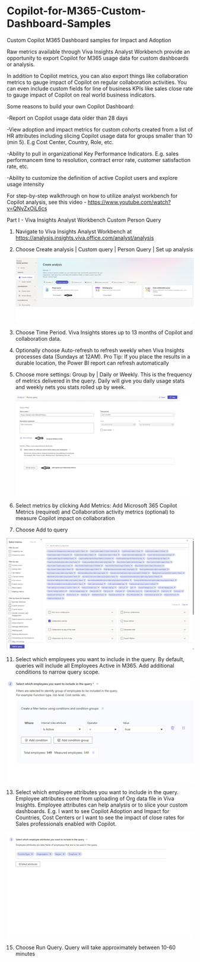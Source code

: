 # Copilot-for-M365-Custom-Dashboard-Samples
Custom Copilot M365 Dashboard samples for Impact and Adoption

Raw metrics available through Viva Insights Analyst Workbench provide an opportunity to export Copilot for M365 usage data for custom dashboards or analysis.  

In addition to Copilot metrics, you can also export things like collaboration metrics to gauge impact of Copilot on regular collaboration activities.  You can even include custom fields for line of business KPIs like sales close rate to gauge impact of Copilot on real world business indicators.


Some reasons to build your own Copilot Dashboard:

-Report on Copilot usage data older than 28 days

-View adoption and impact metrics for custom cohorts created from a list of HR attributes including slicing Copilot usage data for groups smaller than 10 (min 5). E.g Cost Center, Country, Role, etc.

-Ability to pull in organizational Key Performance Indicators.  E.g. sales performancem time to resolution, contract error rate, customer satisfaction rate, etc.

-Ability to customize the definition of active Copilot users and explore usage intensity


For step-by-step walkthrough on how to utilize analyst workbench for Copilot analysis, see this video - https://www.youtube.com/watch?v=QNyZxOiL6cs


Part I - Viva Insights Analyst Workbench Custom Person Query

1. Navigate to Viva Insights Analyst Workbench at https://analysis.insights.viva.office.com/analyst/analysis
2. Choose Create analysis | Custom query | Person Query | Set up analysis

   ![](https://github.com/Hickey7737/Copilot-for-M365-Custom-Dashboard-Samples/blob/main/createanalysis.jpg)
   
4. Choose Time Period.  Viva Insights stores up to 13 months of Copilot and collaboration data.  
5. Optionally choose Auto-refresh to refresh weekly when Viva Insights processes data (Sundays at 12AM).  Pro Tip: If you place the results in a durable location, the Power BI report can refresh automatically
6. Choose more settings:  Group by | Daily or Weekly.  This is the frequency of metrics delivered in the query.  Daily will give you daily usage stats and weekly nets you stats rolled up by week.

   ![](https://github.com/Hickey7737/Copilot-for-M365-Custom-Dashboard-Samples/blob/main/queryoptions.jpg)
   
8. Select metrics by clicking Add Metrics:  Add Microsoft 365 Copilot Metrics (required) and Collaboration activity metrics (optional) to measure Copilot impact on collaboration
9. Choose Add to query

![](https://github.com/Hickey7737/Copilot-for-M365-Custom-Dashboard-Samples/blob/main/select%20metrics.jpg)
    
11. Select which employees you want to include in the query.  By default, queries will include all Employees Active in M365.  Add additional conditions to narrow query scope.

![](https://github.com/Hickey7737/Copilot-for-M365-Custom-Dashboard-Samples/blob/main/select%20emps.jpg)

13. Select which employee attributes you want to include in the query.  Employee attributes come from uploading of Org data file in Viva Insights.  Employee attributes can help analysis or to slice your custom dashboards.  E.g. I want to see Copilot Adoption and Impact for Countries, Cost Centers or I want to see the impact of close rates for Sales professionals enabled with Copilot.

![](https://github.com/Hickey7737/Copilot-for-M365-Custom-Dashboard-Samples/blob/main/emp%20attribs.jpg)


15. Choose Run Query.  Query will take approximately between 10-60 minutes










​

